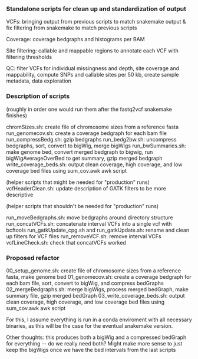 ### Standalone scripts for clean up and standardization of output

VCFs: bringing output from previous scripts to match snakemake output & fix filtering from snakemake to match previous scripts  

Coverage: coverage bedgraphs and histograms per BAM  

Site filtering: callable and mappable regions to annotate each VCF with filtering thresholds  

QC: filter VCFs for individual missingness and depth, site coverage and mappability, compute SNPs and callable sites per 50 kb, create sample metadata, data exploration

### Description of scripts ###

(roughly in order one would run them after the fastq2vcf snakemake finishes)

chromSizes.sh: create file of chromosome sizes from a reference fasta
run_genomecov.sh: create a coverage bedgraph for each bam file
run_compressBedg.sh: gzip bedgraphs
run_bedg2bw.sh: uncompress bedgraphs, sort, convert to bigWig, merge bigWigs
run_bwSummaries.sh: make genome bed, convert merged bedgraph to bigwig, run bigWigAverageOverBed to get summary, gzip merged bedgraph
write_coverage_beds.sh: output clean coverage, high coverage, and low coverage bed files using sum_cov.awk awk script

(helper scripts that might be needed for "production" runs)
vcfHeaderClean.sh: update description of GATK filters to be more descriptive

(helper scripts that shouldn't be needed for "production" runs)

run_moveBedgraphs.sh: move bedgraphs around directory structure
run_concatVCFs.sh: concatenate interval VCFs into a single vcf with bcftools
run_gatkUpdate_cpg.sh and run_gatkUpdate.sh: rename and clean up filters for VCF files
run_removeVCF.sh: remove interval VCFs
vcfLineCheck.sh: check that concatVCFs worked

### Proposed refactor ###

00_setup_genome.sh: create file of chromosome sizes from a reference fasta, make genome bed
01_genomecov.sh: create a coverage bedgraph for each bam file, sort, convert to bigWig, and compress bedGraphs
02_mergeBedgraphs.sh: merge bigWigs, process merged bedGraph, make summary file, gzip merged bedGraph
03_write_coverage_beds.sh: output clean coverage, high coverage, and low coverage bed files using sum_cov.awk awk script

For this, I assume everything is run in a conda enviroment with all necessary binaries, as this will be the case for the eventual snakemake version.

Other thoughts: this produces both a bigWig and a compressed bedGraph for everything -- do we really need both? Might make more sense to just keep the bigWigs once we have the bed intervals from the last scripts
